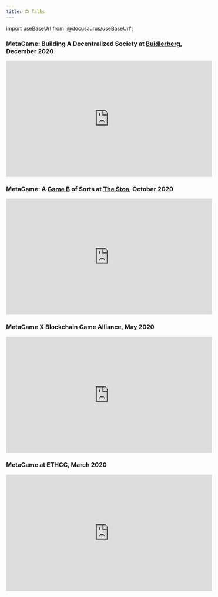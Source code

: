 ```yaml
---
title: 📺 Talks
---
```


import useBaseUrl from '@docusaurus/useBaseUrl';

### MetaGame: Building A Decentralized Society at [Buidlerberg](https://buidlerberg.eth.link/), December 2020
<iframe width="560" height="315" src="https://www.youtube.com/watch?v=wCmsB8HmDJ0" frameborder="0" allow="accelerometer; autoplay; encrypted-media; gyroscope; picture-in-picture" allowfullscreen></iframe>

### MetaGame: A [Game B](https://www.facebook.com/groups/gamebcore) of Sorts at [The Stoa](https://www.thestoa.ca/), October 2020
<iframe width="560" height="315" src="https://www.youtube.com/watch?v=uSNJKJUNq7c?start=1144" frameborder="0" allow="accelerometer; autoplay; encrypted-media; gyroscope; picture-in-picture" allowfullscreen></iframe>

### MetaGame X Blockchain Game Alliance, May 2020
<iframe width="560" height="315" src="https://www.youtube-nocookie.com/embed/s9X94UXU8Oo?start=1144" frameborder="0" allow="accelerometer; autoplay; encrypted-media; gyroscope; picture-in-picture" allowfullscreen></iframe>

### MetaGame at ETHCC, March 2020
<iframe width="560" height="315" src="https://www.youtube.com/embed/RkEych46Sic" frameborder="0" allow="accelerometer; autoplay; encrypted-media; gyroscope; picture-in-picture" allowfullscreen></iframe>
